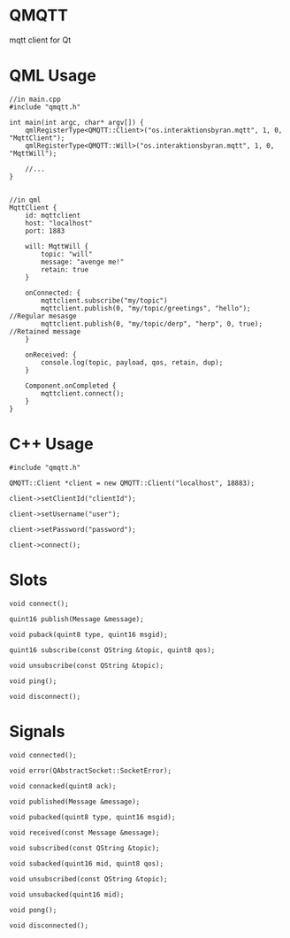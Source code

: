 QMQTT
=====

mqtt client for Qt

QML Usage
=====
	//in main.cpp
	#include "qmqtt.h"

	int main(int argc, char* argv[]) {
		qmlRegisterType<QMQTT::Client>("os.interaktionsbyran.mqtt", 1, 0, "MqttClient");
		qmlRegisterType<QMQTT::Will>("os.interaktionsbyran.mqtt", 1, 0, "MqttWill");

		//...
	}


	//in qml
	MqttClient {
		id: mqttclient
		host: "localhost"
		port: 1883

		will: MqttWill {
			topic: "will"
			message: "avenge me!"
			retain: true
		}

		onConnected: {
			mqttclient.subscribe("my/topic")
			mqttclient.publish(0, "my/topic/greetings", "hello"); //Regular mesasge
			mqttclient.publish(0, "my/topic/derp", "herp", 0, true); //Retained message
		}

		onReceived: {
			console.log(topic, payload, qos, retain, dup);
		}

		Component.onCompleted {
			mqttclient.connect();
		}
	}


C++ Usage
=====

	#include "qmqtt.h"

	QMQTT::Client *client = new QMQTT::Client("localhost", 18883);

	client->setClientId("clientId");

	client->setUsername("user");

	client->setPassword("password");

	client->connect();


Slots
=====

	void connect();

	quint16 publish(Message &message);

	void puback(quint8 type, quint16 msgid);

	quint16 subscribe(const QString &topic, quint8 qos);

	void unsubscribe(const QString &topic);

	void ping();

	void disconnect();

Signals
=======

	void connected();

	void error(QAbstractSocket::SocketError);

	void connacked(quint8 ack);

	void published(Message &message);

	void pubacked(quint8 type, quint16 msgid);

	void received(const Message &message);

	void subscribed(const QString &topic);

	void subacked(quint16 mid, quint8 qos);

	void unsubscribed(const QString &topic);

	void unsubacked(quint16 mid);

	void pong();

	void disconnected();


